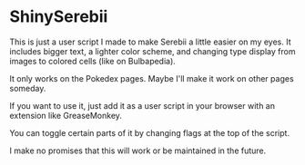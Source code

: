 # ShinySerebii

This is just a user script I made to make Serebii a little easier on my eyes. It includes bigger text, a lighter color scheme, and changing type display from images to colored cells (like on Bulbapedia).

It only works on the Pokedex pages. Maybe I'll make it work on other pages someday.

If you want to use it, just add it as a user script in your browser with an extension like GreaseMonkey.

You can toggle certain parts of it by changing flags at the top of the script.

I make no promises that this will work or be maintained in the future.

